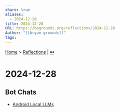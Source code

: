 ```yaml
---
share: true
aliases:
  - 2024-12-28
title: 2024-12-28
URL: https://bagrounds.org/reflections/2024-12-28
Author: "[[bryan-grounds]]"
tags: 
---
```

[Home](../index.md) > [Reflections](./index.md) | [⏮️](./2024-12-24.md)  
# 2024-12-28  
## Bot Chats  
- [Android Local LLMs](../bot-chats/android-local-llms.md)  

